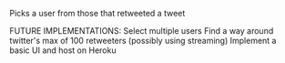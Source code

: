 Picks a user from those that retweeted a tweet

FUTURE IMPLEMENTATIONS:
Select multiple users
Find a way around twitter's max of 100 retweeters (possibly using streaming)
Implement a basic UI and host on Heroku
